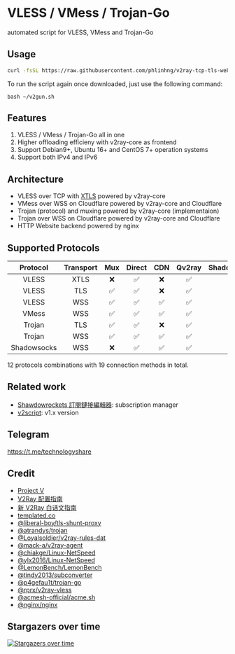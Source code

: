 # VLESS / VMess / Trojan-Go
automated script for VLESS, VMess and Trojan-Go

## Usage
```sh
curl -fsSL https://raw.githubusercontent.com/phlinhng/v2ray-tcp-tls-web/vless/src/v2gun.sh -o ~/v2gun.sh && bash ~/v2gun.sh
```
To run the script again once downloaded, just use the following command:
```
bash ~/v2gun.sh
```

## Features
1. VLESS / VMess / Trojan-Go all in one
2. Higher offloading efficieny with v2ray-core as frontend
3. Support Debian9+, Ubuntu 16+ and CentOS 7+ operation systems
4. Support both IPv4 and IPv6

## Architecture
+ VLESS over TCP with [XTLS](https://github.com/XTLS/Go) powered by v2ray-core
+ VMess over WSS on Cloudflare powered by v2ray-core and Cloudflare
+ Trojan (protocol) and muxing powered by v2ray-core (implementaion)
+ Trojan over WSS on Cloudflare powered by v2ray-core and Cloudflare
+ HTTP Website backend powered by nginx

## Supported Protocols
| Protocol | Transport | Mux | Direct | CDN | Qv2ray | Shadowrocket | Clash | v2rayN(G) |
| :---: | :---: | :---: | :---: | :---: | :---: | :---: | :---: | :---: |
| VLESS | XTLS | ❌ | ✅ | ❌ | ✅ | ❌ | ❌ | ✅ |
| VLESS | TLS | ✅ | ✅ | ❌ | ✅ | ✅ | ❌ | ✅ |
| VLESS | WSS | ✅ | ✅ | ✅ | ✅ | ✅ | ❌ | ✅ |
| VMess | WSS | ✅ | ✅ | ✅ | ✅ | ✅ | ✅ | ✅ |
| Trojan | TLS | ✅ | ✅ | ❌ | ✅ | ✅ | ✅ | ✅ |
| Trojan | WSS | ✅ | ✅ | ✅ | ✅ | ✅ | ❌ | ✅ |
| Shadowsocks | WSS | ❌ | ✅ | ✅ | ✅ | ✅ | ✅ | ✅ |

12 protocols combinations with 19 connection methods in total.

## Related work
+ [Shawdowrockets 訂閱鏈接編輯器](https://www.phlinhng.com/b64-url-editor): subscription manager
+ [v2script](https://github.com/phlinhng/v2ray-tcp-tls-web/tree/master): v1.x version

## Telegram
https://t.me/technologyshare

## Credit
+ [Project V](https://www.v2fly.org/)
+ [V2Ray 配置指南](https://toutyrater.github.io/)
+ [新 V2Ray 白话文指南](https://guide.v2fly.org/)
+ [templated.co](https://templated.co)
+ [@liberal-boy/tls-shunt-proxy](https://github.com/liberal-boy/tls-shunt-proxy)
+ [@atrandys/trojan](https://github.com/atrandys/trojan)
+ [@Loyalsoldier/v2ray-rules-dat](https://github.com/Loyalsoldier/v2ray-rules-dat)
+ [@mack-a/v2ray-agent](https://github.com/mack-a/v2ray-agent)
+ [@chiakge/Linux-NetSpeed](https://github.com/chiakge/Linux-NetSpeed)
+ [@ylx2016/Linux-NetSpeed](https://github.com/ylx2016/Linux-NetSpeed)
+ [@LemonBench/LemonBench](https://github.com/LemonBench/LemonBench)
+ [@tindy2013/subconverter](https://github.com/tindy2013/subconverter)
+ [@p4gefau1t/trojan-go](https://github.com/p4gefau1t/trojan-go)
+ [@rprx/v2ray-vless](https://github.com/rprx/v2ray-vless)
+ [@acmesh-official/acme.sh](https://github.com/acmesh-official/acme.sh)
+ [@nginx/nginx](https://github.com/nginx/nginx)

## Stargazers over time
[![Stargazers over time](https://starchart.cc/phlinhng/v2ray-tcp-tls-web.svg)](https://starchart.cc/phlinhng/v2ray-tcp-tls-web)
